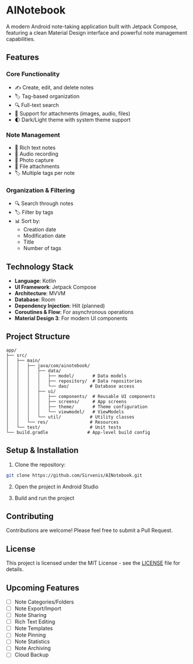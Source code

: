# AINotebook

A modern Android note-taking application built with Jetpack Compose, featuring a clean Material Design interface and powerful note management capabilities.

## Features

### Core Functionality
- ✍️ Create, edit, and delete notes
- 🏷️ Tag-based organization
- 🔍 Full-text search
- 📎 Support for attachments (images, audio, files)
- 🌓 Dark/Light theme with system theme support

### Note Management
- 📝 Rich text notes
- 🎤 Audio recording
- 📸 Photo capture
- 📁 File attachments
- 🏷️ Multiple tags per note

### Organization & Filtering
- 🔍 Search through notes
- 🏷️ Filter by tags
- 📊 Sort by:
  - Creation date
  - Modification date
  - Title
  - Number of tags

## Technology Stack

- **Language**: Kotlin
- **UI Framework**: Jetpack Compose
- **Architecture**: MVVM
- **Database**: Room
- **Dependency Injection**: Hilt (planned)
- **Coroutines & Flow**: For asynchronous operations
- **Material Design 3**: For modern UI components

## Project Structure

```
app/
├── src/
│   ├── main/
│   │   ├── java/com/ainotebook/
│   │   │   ├── data/
│   │   │   │   ├── model/       # Data models
│   │   │   │   ├── repository/  # Data repositories
│   │   │   │   └── dao/        # Database access
│   │   │   ├── ui/
│   │   │   │   ├── components/  # Reusable UI components
│   │   │   │   ├── screens/     # App screens
│   │   │   │   ├── theme/       # Theme configuration
│   │   │   │   └── viewmodel/   # ViewModels
│   │   │   └── util/           # Utility classes
│   │   └── res/                # Resources
│   └── test/                   # Unit tests
└── build.gradle               # App-level build config
```

## Setup & Installation

1. Clone the repository:
```bash
git clone https://github.com/Sirvenis/AINotebook.git
```

2. Open the project in Android Studio

3. Build and run the project

## Contributing

Contributions are welcome! Please feel free to submit a Pull Request.

## License

This project is licensed under the MIT License - see the [LICENSE](LICENSE) file for details.

## Upcoming Features

- [ ] Note Categories/Folders
- [ ] Note Export/Import
- [ ] Note Sharing
- [ ] Rich Text Editing
- [ ] Note Templates
- [ ] Note Pinning
- [ ] Note Statistics
- [ ] Note Archiving
- [ ] Cloud Backup